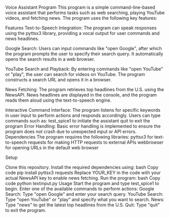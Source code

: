 
Voice Assistant Program
This program is a simple command-line-based voice assistant that performs tasks such as web searching, playing YouTube videos, and fetching news. The program uses the following key features:

Features
Text-to-Speech Integration:
The program can speak responses using the pyttsx3 library, providing a vocal output for user commands and news headlines.

Google Search:
Users can input commands like "open Google", after which the program prompts the user to specify their search query. It automatically opens the search results in a web browser.

YouTube Search and Playback:
By entering commands like "open YouTube" or "play", the user can search for videos on YouTube. The program constructs a search URL and opens it in a browser.

News Fetching:
The program retrieves top headlines from the U.S. using the NewsAPI. News headlines are displayed in the console, and the program reads them aloud using the text-to-speech engine.

Interactive Command Interface:
The program listens for specific keywords in user input to perform actions and responds accordingly. Users can type commands such as:
test_spice1 to initiate the assistant
quit to exit the program
Error Handling:
Basic error handling is implemented to ensure the program does not crash due to unexpected input or API errors.
Dependencies
The program requires the following libraries:
pyttsx3 for text-to-speech
requests for making HTTP requests to external APIs
webbrowser for opening URLs in the default web browser

Setup

Clone this repository.
Install the required dependencies using:
bash
Copy code
pip install pyttsx3 requests
Replace YOUR_KEY in the code with your actual NewsAPI key to enable news fetching.
Run the program:
bash
Copy code
python textinput.py
Usage
Start the program and type test_spice1 to begin.
Enter one of the available commands to perform actions:
Google Search: Type "open Google" and enter your search query.
YouTube Search: Type "open YouTube" or "play" and specify what you want to search.
News: Type "news" to get the latest top headlines from the U.S.
Quit: Type "quit" to exit the program.
